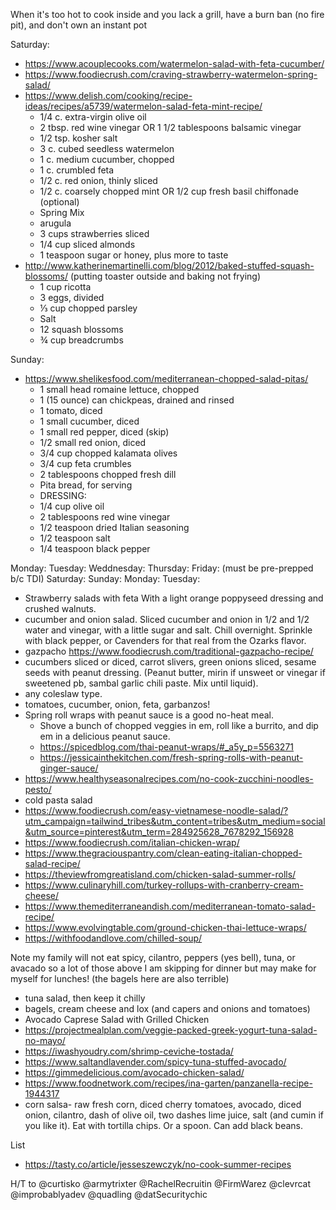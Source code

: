When it's too hot to cook inside and you lack a grill, have a burn ban (no fire pit), and don't own an instant pot

Saturday:
* https://www.acouplecooks.com/watermelon-salad-with-feta-cucumber/
* https://www.foodiecrush.com/craving-strawberry-watermelon-spring-salad/
* https://www.delish.com/cooking/recipe-ideas/recipes/a5739/watermelon-salad-feta-mint-recipe/
  * 1/4 c. extra-virgin olive oil
  * 2 tbsp. red wine vinegar OR 1 1/2 tablespoons balsamic vinegar
  * 1/2 tsp. kosher salt
  * 3 c. cubed seedless watermelon
  * 1 c. medium cucumber, chopped
  * 1 c. crumbled feta
  * 1/2 c. red onion, thinly sliced
  * 1/2 c. coarsely chopped mint OR 1/2 cup fresh basil chiffonade (optional)
  * Spring Mix
  * arugula
  * 3 cups strawberries sliced
  * 1/4 cup sliced almonds
  * 1 teaspoon sugar or honey, plus more to taste
* http://www.katherinemartinelli.com/blog/2012/baked-stuffed-squash-blossoms/ (putting toaster outside and baking not frying)
  * 1 cup ricotta
  * 3 eggs, divided
  * ⅓ cup chopped parsley
  * Salt
  * 12 squash blossoms
  * ¾ cup breadcrumbs

Sunday:
* https://www.shelikesfood.com/mediterranean-chopped-salad-pitas/
  * 1 small head romaine lettuce, chopped
  * 1 (15 ounce) can chickpeas, drained and rinsed
  * 1 tomato, diced
  * 1 small cucumber, diced
  * 1 small red pepper, diced (skip)
  * 1/2 small red onion, diced
  * 3/4 cup chopped kalamata olives
  * 3/4 cup feta crumbles
  * 2 tablespoons chopped fresh dill
  * Pita bread, for serving
  * DRESSING:
  * 1/4 cup olive oil
  * 2 tablespoons red wine vinegar
  * 1/2 teaspoon dried Italian seasoning
  * 1/2 teaspoon salt
  * 1/4 teaspoon black pepper

Monday:
Tuesday:
Weddnesday:
Thursday:
Friday: (must be pre-prepped b/c TDI)
Saturday: 
Sunday:
Monday:
Tuesday:

* Strawberry salads with feta With a light orange poppyseed dressing and crushed walnuts.
* cucumber and onion salad. Sliced cucumber and onion in 1/2 and 1/2 water and vinegar, with a little sugar and salt. Chill overnight. Sprinkle with black pepper, or Cavenders for that real from the Ozarks flavor.
* gazpacho https://www.foodiecrush.com/traditional-gazpacho-recipe/
* cucumbers sliced or diced, carrot slivers, green onions sliced, sesame seeds with peanut dressing. (Peanut butter, mirin if unsweet or vinegar if sweetened pb, sambal garlic chili paste. Mix until liquid).
* any coleslaw type.
* tomatoes, cucumber, onion, feta, garbanzos!
* Spring roll wraps with peanut sauce is a good no-heat meal. 
  * Shove a bunch of chopped veggies in em, roll like a burrito, and dip em in a delicious peanut sauce. 
  * https://spicedblog.com/thai-peanut-wraps/#_a5y_p=5563271 
  * https://jessicainthekitchen.com/fresh-spring-rolls-with-peanut-ginger-sauce/
* https://www.healthyseasonalrecipes.com/no-cook-zucchini-noodles-pesto/
* cold pasta salad
* https://www.foodiecrush.com/easy-vietnamese-noodle-salad/?utm_campaign=tailwind_tribes&utm_content=tribes&utm_medium=social&utm_source=pinterest&utm_term=284925628_7678292_156928
* https://www.foodiecrush.com/italian-chicken-wrap/
* https://www.thegraciouspantry.com/clean-eating-italian-chopped-salad-recipe/
* https://theviewfromgreatisland.com/chicken-salad-summer-rolls/
* https://www.culinaryhill.com/turkey-rollups-with-cranberry-cream-cheese/
* https://www.themediterraneandish.com/mediterranean-tomato-salad-recipe/
* https://www.evolvingtable.com/ground-chicken-thai-lettuce-wraps/
* https://withfoodandlove.com/chilled-soup/

Note my family will not eat spicy, cilantro, peppers (yes bell), tuna, or avacado so a lot of those above I am skipping for dinner but may make for myself for lunches! (the bagels here are also terrible)
* tuna salad, then keep it chilly 
* bagels, cream cheese and lox (and capers and onions and tomatoes)
* Avocado Caprese Salad with Grilled Chicken
* https://projectmealplan.com/veggie-packed-greek-yogurt-tuna-salad-no-mayo/
* https://iwashyoudry.com/shrimp-ceviche-tostada/
* https://www.saltandlavender.com/spicy-tuna-stuffed-avocado/
* https://gimmedelicious.com/avocado-chicken-salad/
* https://www.foodnetwork.com/recipes/ina-garten/panzanella-recipe-1944317
* corn salsa- raw fresh corn, diced cherry tomatoes, avocado, diced onion, cilantro, dash of olive oil, two dashes lime juice, salt (and cumin if you like it). Eat with tortilla chips. Or a spoon. Can add black beans.

List
* https://tasty.co/article/jesseszewczyk/no-cook-summer-recipes

H/T to @curtisko @armytrixter @RachelRecruitin @FirmWarez @clevrcat @improbablyadev @quadling @datSecuritychic
